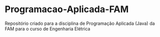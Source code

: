 # Programacao-Aplicada-FAM

Repositório criado para a disciplina de Programação Aplicada (Java) da FAM para o curso de Engenharia Elétrica
